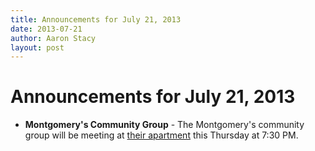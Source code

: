 ```yaml
---
title: Announcements for July 21, 2013
date: 2013-07-21
author: Aaron Stacy
layout: post
---
```


# Announcements for July 21, 2013

 - **Montgomery's Community Group** - The Montgomery's community group will be
   meeting at [their apartment][Montgomerys] this Thursday at 7:30 PM.

[Montgomerys]: http://www.retreataustin.com/p/apartments/map/austin-tx-78704/retreat-at-bartons-creek-3524

